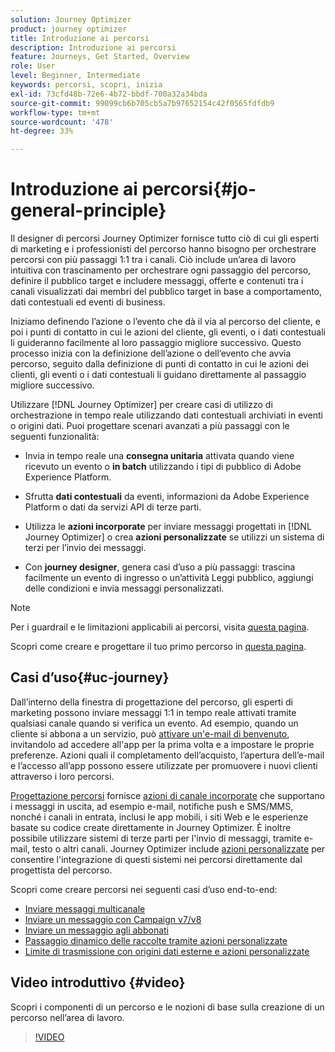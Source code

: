 ```yaml
---
solution: Journey Optimizer
product: journey optimizer
title: Introduzione ai percorsi
description: Introduzione ai percorsi
feature: Journeys, Get Started, Overview
role: User
level: Beginner, Intermediate
keywords: percorsi, scopri, inizia
exl-id: 73cfd48b-72e6-4b72-bbdf-700a32a34bda
source-git-commit: 99099cb6b705cb5a7b97652154c42f0565fdfdb9
workflow-type: tm+mt
source-wordcount: '478'
ht-degree: 33%

---
```



# Introduzione ai percorsi{#jo-general-principle}

Il designer di percorsi Journey Optimizer fornisce tutto ciò di cui gli esperti di marketing e i professionisti del percorso hanno bisogno per orchestrare percorsi con più passaggi 1:1 tra i canali. Ciò include un’area di lavoro intuitiva con trascinamento per orchestrare ogni passaggio del percorso, definire il pubblico target e includere messaggi, offerte e contenuti tra i canali visualizzati dai membri del pubblico target in base a comportamento, dati contestuali ed eventi di business.

Iniziamo definendo l’azione o l’evento che dà il via al percorso del cliente, e poi i punti di contatto in cui le azioni del cliente, gli eventi,
o i dati contestuali li guideranno facilmente al loro passaggio migliore successivo. Questo processo inizia con la definizione dell’azione o dell’evento che avvia
percorso, seguito dalla definizione di punti di contatto in cui le azioni dei clienti, gli eventi o i dati contestuali li guidano direttamente al passaggio migliore successivo.

Utilizzare [!DNL Journey Optimizer] per creare casi di utilizzo di orchestrazione in tempo reale utilizzando dati contestuali archiviati in eventi o origini dati. Puoi progettare scenari avanzati a più passaggi con le seguenti funzionalità:

* Invia in tempo reale una **consegna unitaria** attivata quando viene ricevuto un evento o **in batch** utilizzando i tipi di pubblico di Adobe Experience Platform.

* Sfrutta **dati contestuali** da eventi, informazioni da Adobe Experience Platform o dati da servizi API di terze parti.

* Utilizza le **azioni incorporate** per inviare messaggi progettati in [!DNL Journey Optimizer] o crea **azioni personalizzate** se utilizzi un sistema di terzi per l’invio dei messaggi.

* Con **journey designer**, genera casi d’uso a più passaggi: trascina facilmente un evento di ingresso o un’attività Leggi pubblico, aggiungi delle condizioni e invia messaggi personalizzati.

>[!NOTE]
>
>Per i guardrail e le limitazioni applicabili ai percorsi, visita [questa pagina](../start/guardrails.md).

Scopri come creare e progettare il tuo primo percorso in [questa pagina](journey-gs.md).

## Casi d’uso{#uc-journey}

Dall’interno della finestra di progettazione del percorso, gli esperti di marketing possono inviare messaggi 1:1 in tempo reale attivati tramite qualsiasi canale quando si verifica un evento. Ad esempio, quando un cliente si abbona a un servizio, può [attivare un&#39;e-mail di benvenuto](message-to-subscribers-uc.md), invitandolo ad accedere all&#39;app per la prima volta e a impostare le proprie preferenze. Azioni quali il completamento dell’acquisto, l’apertura dell’e-mail e l’accesso all’app possono essere utilizzate per promuovere i nuovi clienti attraverso i loro percorsi.

[Progettazione percorsi](using-the-journey-designer.md) fornisce [azioni di canale incorporate](journeys-message.md) che supportano i messaggi in uscita, ad esempio e-mail, notifiche push e SMS/MMS, nonché i canali in entrata, inclusi le app mobili, i siti Web e le esperienze basate su codice create direttamente in Journey Optimizer. È inoltre possibile utilizzare sistemi di terze parti per l&#39;invio di messaggi, tramite e-mail, testo o altri canali. Journey Optimizer include [azioni personalizzate](using-custom-actions.md) per consentire l&#39;integrazione di questi sistemi nei percorsi direttamente dal progettista del percorso.

Scopri come creare percorsi nei seguenti casi d’uso end-to-end:

* [Inviare messaggi multicanale](journeys-uc.md)
* [Inviare un messaggio con Campaign v7/v8](ajo-ac.md)
* [Inviare un messaggio agli abbonati](message-to-subscribers-uc.md)
* [Passaggio dinamico delle raccolte tramite azioni personalizzate](collections.md)
* [Limite di trasmissione con origini dati esterne e azioni personalizzate](limit-throughput.md)

## Video introduttivo {#video}

Scopri i componenti di un percorso e le nozioni di base sulla creazione di un percorso nell’area di lavoro.

>[!VIDEO](https://video.tv.adobe.com/v/3424996?quality=12)
